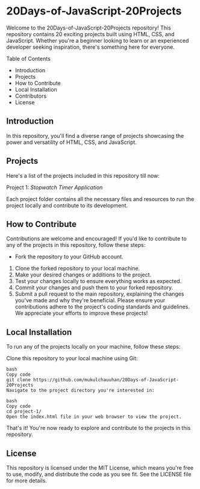 # 20Days-of-JavaScript-20Projects
Welcome to the 20Days-of-JavaScript-20Projects repository! This repository contains 20 exciting projects built using HTML, CSS, and JavaScript. Whether you're a beginner looking to learn or an experienced developer seeking inspiration, there's something here for everyone.

Table of Contents
+ Introduction
+ Projects
+ How to Contribute
+ Local Installation
+ Contributors
+ License

## Introduction
In this repository, you'll find a diverse range of projects showcasing the power and versatility of HTML, CSS, and JavaScript.

## Projects
Here's a list of the projects included in this repository till now:

Project 1: *Stopwatch Timer Application*

Each project folder contains all the necessary files and resources to run the project locally and contribute to its development.

## How to Contribute
Contributions are welcome and encouraged! If you'd like to contribute to any of the projects in this repository, follow these steps:

* Fork the repository to your GitHub account.
1. Clone the forked repository to your local machine.
2. Make your desired changes or additions to the project.
3. Test your changes locally to ensure everything works as expected.
4. Commit your changes and push them to your forked repository.
5. Submit a pull request to the main repository, explaining the changes you've made and why they're beneficial.
Please ensure your contributions adhere to the project's coding standards and guidelines. We appreciate your efforts to improve these projects!

## Local Installation
To run any of the projects locally on your machine, follow these steps:

Clone this repository to your local machine using Git:
```
bash
Copy code
git clone https://github.com/mukulchauuhan/20Days-of-JavaScript-20Projects
Navigate to the project directory you're interested in:
```
```
bash
Copy code
cd project-1/
Open the index.html file in your web browser to view the project.
```

That's it! You're now ready to explore and contribute to the projects in this repository.

## License
This repository is licensed under the MIT License, which means you're free to use, modify, and distribute the code as you see fit. See the LICENSE file for more details.
